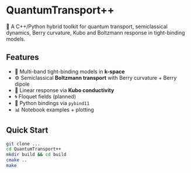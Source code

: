 # QuantumTransport++

🧠 A C++/Python hybrid toolkit for quantum transport, semiclassical dynamics, Berry curvature, Kubo and Boltzmann response in tight-binding models.

## Features

- 🧱 Multi-band tight-binding models in **k-space**
- ⚙️ Semiclassical **Boltzmann transport** with Berry curvature + Berry dipole
- 📶 Linear response via **Kubo conductivity**
- 🌀 Floquet fields (planned)
- 🐍 Python bindings via `pybind11`
- 📊 Notebook examples + plotting

## Quick Start

```bash
git clone ...
cd QuantumTransport++
mkdir build && cd build
cmake ..
make

